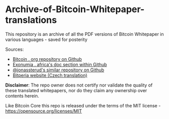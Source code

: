 # Archive-of-Bitcoin-Whitepaper-translations

This repository is an archive of all the PDF versions of Bitcoin Whitepaper in various languages - saved for posterity

Sources:
- [Bitcoin . org repository on Github](https://github.com/bitcoin-dot-org/Bitcoin.org)
- [Exonumia . africa's doc section within Github](https://github.com/exonumia-cc/exonumia)
- [@jonassterud's similar repository on Github](https://github.com/jonassterud/bitcoin-whitepaper)
- [Bitperia website (Czech translation)](https://www.bitperia.cz/knihy)

**Disclaimer**: The repo owner does not certify nor validate the quality of these translated whitepapers, nor do they claim any ownership over contents herein.

Like Bitcoin Core this repo is released under the terms of the MIT license - https://opensource.org/licenses/MIT
